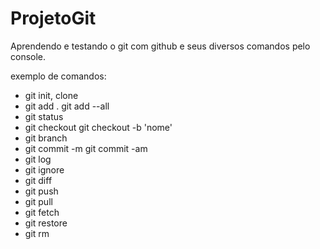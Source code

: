 # ProjetoGit
 Aprendendo e testando o git com github e seus diversos comandos pelo console.
 
 exemplo de comandos:
 - git init, clone
 - git add . git add --all
 - git status
 - git checkout git checkout -b 'nome'
 - git branch
 - git commit -m git commit -am
 - git log
 - git ignore
 - git diff
 - git push
 - git pull
 - git fetch
 - git restore
 - git rm
